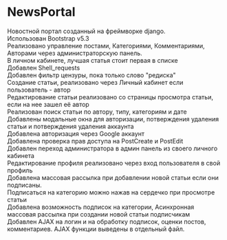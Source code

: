 # NewsPortal
Новостной портал созданный на фреймворке django.<br>
Использован Bootstrap v5.3<br>
Реализовано управление постами, Категориями, Комментариями, Авторами через администраторскую панель.<br>
В личном кабинете, лучшая статья стоит первая в списке<br>
Добавлен Shell_requests<br>
Добавлен фильтр цензуры, пока только слово "редиска"<br>
Создание статьи, реализовано через Личный кабинет если пользователь - автор<br>
Редактирование статьи реализовано со страницы просмотра статьи, если на нее зашел её автор<br>
Реализован поиск статьи по автору, типу, категориям и дате<br>
Добавлены модальные окна для авторизации, потверждения удаления статьи и потверждения удаления аккаунта<br>
Добавлена авторизация через Google аккаунт<br>
Добавлена проверка прав доступа на PostCreate и PostEdit<br>
Добавлен переход администратора в админ панель из своего личного кабинета<br>
Редактирование профиля реализовано через вход пользователя в свой профиль<br>
Добавлена массовая рассылка при добавлении новой статьи если они подписаны.<br>
Подписаться на категорию можно нажав на сердечко при просмотре статьи<br>
Добавлена возможность подписок на категории, Асинхронная массовая рассылка при создании новой статьи подписчикам<br>
Добавлен AJAX на логин и на обработку подписок, оценки постов, комментариев. AJAX функции выведены в отдельный файл.
